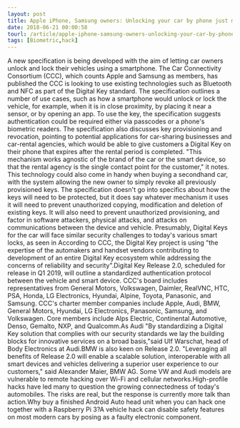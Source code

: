 ```yaml
---
layout: post
title: Apple iPhone, Samsung owners: Unlocking your car by phone just moved step closer
date: 2018-06-21 00:00:58
tourl: /article/apple-iphone-samsung-owners-unlocking-your-car-by-phone-just-moved-step-closer/
tags: [Biometric,hack]
---
```

A new specification is being developed with the aim of letting car owners unlock and lock their vehicles using a smartphone. The Car Connectivity Consortium (CCC), which counts Apple and Samsung as members, has published the CCC is looking to use existing technologies such as Bluetooth and NFC as part of the Digital Key standard. The specification outlines a number of use cases, such as how a smartphone would unlock or lock the vehicle, for example, when it is in close proximity, by placing it near a sensor, or by opening an app. To use the key, the specification suggests authentication could be required either via passcodes or a phone's biometric readers. The specification also discusses key provisioning and revocation, pointing to potential applications for car-sharing businesses and car-rental agencies, which would be able to give customers a Digital Key on their phone that expires after the rental period is completed. "This mechanism works agnostic of the brand of the car or the smart device, so that the rental agency is the single contact point for the customer," it notes. This technology could also come in handy when buying a secondhand car, with the system allowing the new owner to simply revoke all previously provisioned keys. The specification doesn't go into specifics about how the keys will need to be protected, but it does say whatever mechanism it uses it will need to prevent unauthorized copying, modification and deletion of existing keys. It will also need to prevent unauthorized provisioning, and factor in software attackers, physical attacks, and attacks on communications between the device and vehicle. Presumably, Digital Keys for the car will face similar security challenges to today's various smart locks, as seen in According to CCC, the Digital Key project is using "the expertise of the automakers and handset vendors contributing to development of an entire Digital Key ecosystem while addressing the concerns of reliability and security".Digital Key Release 2.0, scheduled for release in Q1 2019, will outline a standardized authentication protocol between the vehicle and smart device. CCC's board includes representatives from General Motors, Volkswagen, Daimler, RealVNC, HTC, PSA, Honda, LG Electronics, Hyundai, Alpine, Toyota, Panasonic, and Samsung. CCC's charter member companies include Apple, Audi, BMW, General Motors, Hyundai, LG Electronics, Panasonic, Samsung, and Volkswagen. Core members include Alps Electric, Continental Automotive, Denso, Gemalto, NXP, and Qualcomm.As Audi "By standardizing a Digital Key solution that complies with our security standards we lay the building blocks for innovative services on a broad basis,"said Ulf Warschat, head of Body Electronics at Audi.BMW is also keen on Release 2.0. "Leveraging all benefits of Release 2.0 will enable a scalable solution, interoperable with all smart devices and vehicles delivering a superior user experience to our customers," said Alexander Maier, BMW AG. Some VW and Audi models are vulnerable to remote hacking over Wi-Fi and cellular networks.High-profile hacks have led many to question the growing connectedness of today's automobiles. The risks are real, but the response is currently more talk than action.Why buy a finished Android Auto head unit when you can hack one together with a Raspberry Pi 3?A vehicle hack can disable safety features on most modern cars by posing as a faulty electronic component.